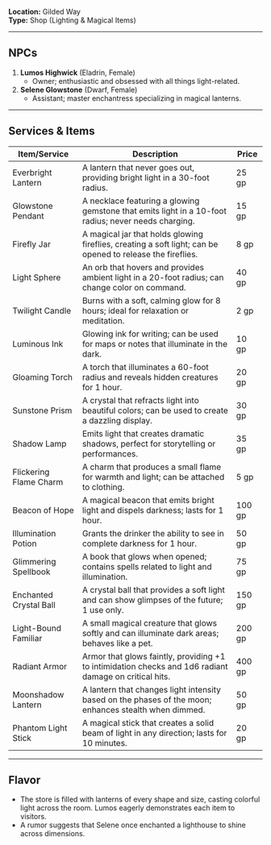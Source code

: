 **Location:** Gilded Way  
**Type:** Shop (Lighting & Magical Items)

---

## NPCs

1. **Lumos Highwick** (Eladrin, Female)
    - Owner; enthusiastic and obsessed with all things light-related.
2. **Selene Glowstone** (Dwarf, Female)
    - Assistant; master enchantress specializing in magical lanterns.

---

## Services & Items

| Item/Service           | Description                                                                                     | Price |
|------------------------|-------------------------------------------------------------------------------------------------|-------|
| Everbright Lantern      | A lantern that never goes out, providing bright light in a 30-foot radius.                    | 25 gp |
| Glowstone Pendant       | A necklace featuring a glowing gemstone that emits light in a 10-foot radius; never needs charging. | 15 gp |
| Firefly Jar             | A magical jar that holds glowing fireflies, creating a soft light; can be opened to release the fireflies. | 8 gp  |
| Light Sphere            | An orb that hovers and provides ambient light in a 20-foot radius; can change color on command. | 40 gp |
| Twilight Candle         | Burns with a soft, calming glow for 8 hours; ideal for relaxation or meditation.                | 2 gp  |
| Luminous Ink            | Glowing ink for writing; can be used for maps or notes that illuminate in the dark.           | 10 gp |
| Gloaming Torch          | A torch that illuminates a 60-foot radius and reveals hidden creatures for 1 hour.            | 20 gp |
| Sunstone Prism          | A crystal that refracts light into beautiful colors; can be used to create a dazzling display. | 30 gp |
| Shadow Lamp             | Emits light that creates dramatic shadows, perfect for storytelling or performances.            | 35 gp |
| Flickering Flame Charm  | A charm that produces a small flame for warmth and light; can be attached to clothing.         | 5 gp  |
| Beacon of Hope          | A magical beacon that emits bright light and dispels darkness; lasts for 1 hour.               | 100 gp |
| Illumination Potion     | Grants the drinker the ability to see in complete darkness for 1 hour.                         | 50 gp |
| Glimmering Spellbook    | A book that glows when opened; contains spells related to light and illumination.              | 75 gp |
| Enchanted Crystal Ball  | A crystal ball that provides a soft light and can show glimpses of the future; 1 use only.    | 150 gp |
| Light-Bound Familiar    | A small magical creature that glows softly and can illuminate dark areas; behaves like a pet.  | 200 gp |
| Radiant Armor           | Armor that glows faintly, providing +1 to intimidation checks and 1d6 radiant damage on critical hits. | 400 gp |
| Moonshadow Lantern       | A lantern that changes light intensity based on the phases of the moon; enhances stealth when dimmed. | 50 gp |
| Phantom Light Stick      | A magical stick that creates a solid beam of light in any direction; lasts for 10 minutes.  | 20 gp |

---

## Flavor

- The store is filled with lanterns of every shape and size, casting colorful light across the room. Lumos eagerly demonstrates each item to visitors.
- A rumor suggests that Selene once enchanted a lighthouse to shine across dimensions.